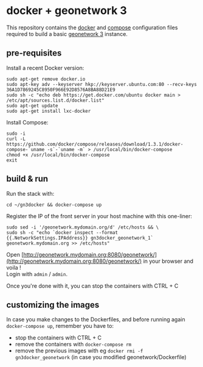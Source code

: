 # docker + geonetwork 3

This repository contains the [docker](https://www.docker.com/) and [compose](https://docs.docker.com/compose/) configuration files required to build a basic [geonetwork 3](http://geonetwork-opensource.org/) instance.

## pre-requisites

Install a recent Docker version:
```
sudo apt-get remove docker.io
sudo apt-key adv --keyserver hkp://keyserver.ubuntu.com:80 --recv-keys 36A1D7869245C8950F966E92D8576A8BA88D21E9
sudo sh -c "echo deb https://get.docker.com/ubuntu docker main > /etc/apt/sources.list.d/docker.list"
sudo apt-get update
sudo apt-get install lxc-docker
```

Install Compose:
```
sudo -i
curl -L https://github.com/docker/compose/releases/download/1.3.1/docker-compose-`uname -s`-`uname -m` > /usr/local/bin/docker-compose
chmod +x /usr/local/bin/docker-compose
exit
```

## build & run

Run the stack with:
```
cd ~/gn3docker && docker-compose up
```

Register the IP of the front server in your host machine with this one-liner:
```
sudo sed -i '/geonetwork.mydomain.org/d' /etc/hosts && \
sudo sh -c "echo `docker inspect --format {{.NetworkSettings.IPAddress}} gn3docker_geonetwork_1` geonetwork.mydomain.org >> /etc/hosts"
```

Open [http://geonetwork.mydomain.org:8080/geonetwork/](http://geonetwork.mydomain.org:8080/geonetwork/) in your browser and voila !  
Login with ```admin``` / ```admin```.

Once you're done with it, you can stop the containers with CTRL + C

## customizing the images

In case you make changes to the Dockerfiles, and before running again ```docker-compose up```, remember you have to:
 - stop the containers with CTRL + C
 - remove the containers with ```docker-compose rm```
 - remove the previous images with eg ```docker rmi -f gn3docker_geonetwork``` (in case you modified geonetwork/Dockerfile)
